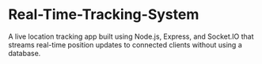 # Real-Time-Tracking-System
A live location tracking app built using Node.js, Express, and Socket.IO that streams real-time position updates to connected clients without using a database.
